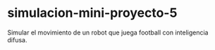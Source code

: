# simulacion-mini-proyecto-5
Simular el movimiento de un robot que juega football con inteligencia difusa.
